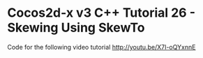 Cocos2d-x v3 C++ Tutorial 26 - Skewing Using SkewTo
===================================================

Code for the following video tutorial http://youtu.be/X7I-oQYxnnE
